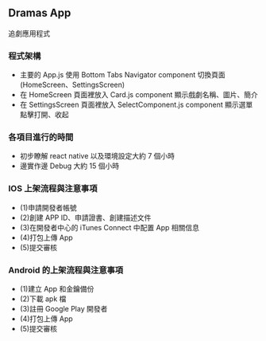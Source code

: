## Dramas App

追劇應用程式

### 程式架構

- 主要的 App.js 使用 Bottom Tabs Navigator component 切換頁面(HomeScreen、SettingsScreen)
- 在 HomeScreen 頁面裡放入 Card.js component 顯示戲劇名稱、圖片、簡介
- 在 SettingsScreen 頁面裡放入 SelectComponent.js component 顯示選單點擊打開、收起

### 各項目進行的時間

- 初步瞭解 react native 以及環境設定大約 7 個小時
- 邊實作邊 Debug 大約 15 個小時

### IOS 上架流程與注意事項

- (1)申請開發者帳號
- (2)創建 APP ID、申請證書、創建描述文件
- (3)在開發者中心的 iTunes Connect 中配置 App 相關信息
- (4)打包上傳 App
- (5)提交審核

### Android 的上架流程與注意事項

- (1)建立 App 和金鑰備份
- (2)下載 apk 檔
- (3)註冊 Google Play 開發者
- (4)打包上傳 App
- (5)提交審核
